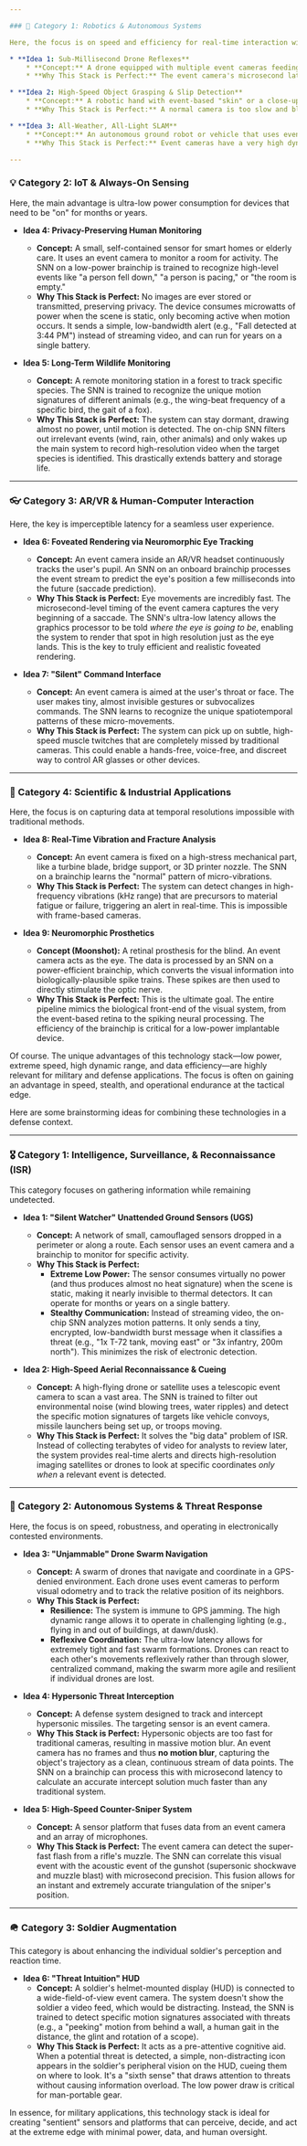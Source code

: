 ```yaml
---

### 🤖 Category 1: Robotics & Autonomous Systems

Here, the focus is on speed and efficiency for real-time interaction with the world.

* **Idea 1: Sub-Millisecond Drone Reflexes**
    * **Concept:** A drone equipped with multiple event cameras feeding directly into a neuromorphic chip. The SNN is trained to detect imminent collisions (e.g., a closing gap, a fast-approaching object) purely from the spatiotemporal patterns of events.
    * **Why This Stack is Perfect:** The event camera's microsecond latency combined with the SNN's immediate processing on a brainchip allows the drone to react faster than its own motors can physically move. It's a true "silicon reflex arc," avoiding the "perceive-plan-act" latency of traditional systems.

* **Idea 2: High-Speed Object Grasping & Slip Detection**
    * **Concept:** A robotic hand with event-based "skin" or a close-up event camera monitoring the fingertips. As the hand grasps an object, the SNN running on a brainchip instantly detects the micro-slips and changes in texture flow that signal a failing grip.
    * **Why This Stack is Perfect:** A normal camera is too slow and blurred to see these micro-events. An event camera captures the precise timing of shear forces and texture movement, allowing the SNN to trigger a re-grasp reflexively before the object is even visibly falling.

* **Idea 3: All-Weather, All-Light SLAM**
    * **Concept:** An autonomous ground robot or vehicle that uses event cameras for Simultaneous Localization and Mapping (SLAM).
    * **Why This Stack is Perfect:** Event cameras have a very high dynamic range (~120 dB vs. ~60 dB for normal cameras). This means the robot's vision system isn't blinded when moving from a dark tunnel into bright sunlight. The SNN/brainchip combo processes this sparse data with minimal power, making it ideal for long-duration missions on battery-powered platforms.

---
```


### 💡 Category 2: IoT & Always-On Sensing

Here, the main advantage is ultra-low power consumption for devices that need to be "on" for months or years.

* **Idea 4: Privacy-Preserving Human Monitoring**
    * **Concept:** A small, self-contained sensor for smart homes or elderly care. It uses an event camera to monitor a room for activity. The SNN on a low-power brainchip is trained to recognize high-level events like "a person fell down," "a person is pacing," or "the room is empty."
    * **Why This Stack is Perfect:** No images are ever stored or transmitted, preserving privacy. The device consumes microwatts of power when the scene is static, only becoming active when motion occurs. It sends a simple, low-bandwidth alert (e.g., "Fall detected at 3:44 PM") instead of streaming video, and can run for years on a single battery.

* **Idea 5: Long-Term Wildlife Monitoring**
    * **Concept:** A remote monitoring station in a forest to track specific species. The SNN is trained to recognize the unique motion signatures of different animals (e.g., the wing-beat frequency of a specific bird, the gait of a fox).
    * **Why This Stack is Perfect:** The system can stay dormant, drawing almost no power, until motion is detected. The on-chip SNN filters out irrelevant events (wind, rain, other animals) and only wakes up the main system to record high-resolution video when the target species is identified. This drastically extends battery and storage life.

---

### 👓 Category 3: AR/VR & Human-Computer Interaction

Here, the key is imperceptible latency for a seamless user experience.

* **Idea 6: Foveated Rendering via Neuromorphic Eye Tracking**
    * **Concept:** An event camera inside an AR/VR headset continuously tracks the user's pupil. An SNN on an onboard brainchip processes the event stream to predict the eye's position a few milliseconds into the future (saccade prediction).
    * **Why This Stack is Perfect:** Eye movements are incredibly fast. The microsecond-level timing of the event camera captures the very beginning of a saccade. The SNN's ultra-low latency allows the graphics processor to be told *where the eye is going to be*, enabling the system to render that spot in high resolution just as the eye lands. This is the key to truly efficient and realistic foveated rendering.

* **Idea 7: "Silent" Command Interface**
    * **Concept:** An event camera is aimed at the user's throat or face. The user makes tiny, almost invisible gestures or subvocalizes commands. The SNN learns to recognize the unique spatiotemporal patterns of these micro-movements.
    * **Why This Stack is Perfect:** The system can pick up on subtle, high-speed muscle twitches that are completely missed by traditional cameras. This could enable a hands-free, voice-free, and discreet way to control AR glasses or other devices.

---

### 🔬 Category 4: Scientific & Industrial Applications

Here, the focus is on capturing data at temporal resolutions impossible with traditional methods.

* **Idea 8: Real-Time Vibration and Fracture Analysis**
    * **Concept:** An event camera is fixed on a high-stress mechanical part, like a turbine blade, bridge support, or 3D printer nozzle. The SNN on a brainchip learns the "normal" pattern of micro-vibrations.
    * **Why This Stack is Perfect:** The system can detect changes in high-frequency vibrations (kHz range) that are precursors to material fatigue or failure, triggering an alert in real-time. This is impossible with frame-based cameras.

* **Idea 9: Neuromorphic Prosthetics**
    * **Concept (Moonshot):** A retinal prosthesis for the blind. An event camera acts as the eye. The data is processed by an SNN on a power-efficient brainchip, which converts the visual information into biologically-plausible spike trains. These spikes are then used to directly stimulate the optic nerve.
    * **Why This Stack is Perfect:** This is the ultimate goal. The entire pipeline mimics the biological front-end of the visual system, from the event-based retina to the spiking neural processing. The efficiency of the brainchip is critical for a low-power implantable device.
 

Of course. The unique advantages of this technology stack—low power, extreme speed, high dynamic range, and data efficiency—are highly relevant for military and defense applications. The focus is often on gaining an advantage in speed, stealth, and operational endurance at the tactical edge.

Here are some brainstorming ideas for combining these technologies in a defense context.

---

### 🎖️ Category 1: Intelligence, Surveillance, & Reconnaissance (ISR)

This category focuses on gathering information while remaining undetected.

* **Idea 1: "Silent Watcher" Unattended Ground Sensors (UGS)**
    * **Concept:** A network of small, camouflaged sensors dropped in a perimeter or along a route. Each sensor uses an event camera and a brainchip to monitor for specific activity.
    * **Why This Stack is Perfect:**
        * **Extreme Low Power:** The sensor consumes virtually no power (and thus produces almost no heat signature) when the scene is static, making it nearly invisible to thermal detectors. It can operate for months or years on a single battery.
        * **Stealthy Communication:** Instead of streaming video, the on-chip SNN analyzes motion patterns. It only sends a tiny, encrypted, low-bandwidth burst message when it classifies a threat (e.g., "1x T-72 tank, moving east" or "3x infantry, 200m north"). This minimizes the risk of electronic detection.

* **Idea 2: High-Speed Aerial Reconnaissance & Cueing**
    * **Concept:** A high-flying drone or satellite uses a telescopic event camera to scan a vast area. The SNN is trained to filter out environmental noise (wind blowing trees, water ripples) and detect the specific motion signatures of targets like vehicle convoys, missile launchers being set up, or troops moving.
    * **Why This Stack is Perfect:** It solves the "big data" problem of ISR. Instead of collecting terabytes of video for analysts to review later, the system provides real-time alerts and directs high-resolution imaging satellites or drones to look at specific coordinates *only when* a relevant event is detected.

---

### 🚀 Category 2: Autonomous Systems & Threat Response

Here, the focus is on speed, robustness, and operating in electronically contested environments.

* **Idea 3: "Unjammable" Drone Swarm Navigation**
    * **Concept:** A swarm of drones that navigate and coordinate in a GPS-denied environment. Each drone uses event cameras to perform visual odometry and to track the relative position of its neighbors.
    * **Why This Stack is Perfect:**
        * **Resilience:** The system is immune to GPS jamming. The high dynamic range allows it to operate in challenging lighting (e.g., flying in and out of buildings, at dawn/dusk).
        * **Reflexive Coordination:** The ultra-low latency allows for extremely tight and fast swarm formations. Drones can react to each other's movements reflexively rather than through slower, centralized command, making the swarm more agile and resilient if individual drones are lost.

* **Idea 4: Hypersonic Threat Interception**
    * **Concept:** A defense system designed to track and intercept hypersonic missiles. The targeting sensor is an event camera.
    * **Why This Stack is Perfect:** Hypersonic objects are too fast for traditional cameras, resulting in massive motion blur. An event camera has no frames and thus **no motion blur**, capturing the object's trajectory as a clean, continuous stream of data points. The SNN on a brainchip can process this with microsecond latency to calculate an accurate intercept solution much faster than any traditional system.

* **Idea 5: High-Speed Counter-Sniper System**
    * **Concept:** A sensor platform that fuses data from an event camera and an array of microphones.
    * **Why This Stack is Perfect:** The event camera can detect the super-fast flash from a rifle's muzzle. The SNN can correlate this visual event with the acoustic event of the gunshot (supersonic shockwave and muzzle blast) with microsecond precision. This fusion allows for an instant and extremely accurate triangulation of the sniper's position.

---

### 🪖 Category 3: Soldier Augmentation

This category is about enhancing the individual soldier's perception and reaction time.

* **Idea 6: "Threat Intuition" HUD**
    * **Concept:** A soldier's helmet-mounted display (HUD) is connected to a wide-field-of-view event camera. The system doesn't show the soldier a video feed, which would be distracting. Instead, the SNN is trained to detect specific motion signatures associated with threats (e.g., a "peeking" motion from behind a wall, a human gait in the distance, the glint and rotation of a scope).
    * **Why This Stack is Perfect:** It acts as a pre-attentive cognitive aid. When a potential threat is detected, a simple, non-distracting icon appears in the soldier's peripheral vision on the HUD, cueing them on where to look. It's a "sixth sense" that draws attention to threats without causing information overload. The low power draw is critical for man-portable gear.

In essence, for military applications, this technology stack is ideal for creating "sentient" sensors and platforms that can perceive, decide, and act at the extreme edge with minimal power, data, and human oversight.

